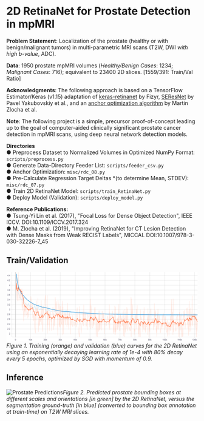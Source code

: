 # 2D RetinaNet for Prostate Detection in mpMRI
 
**Problem Statement**: Localization of the prostate (healthy or with benign/malignant tumors) in multi-parametric MRI scans (T2W, DWI *with high b-value*, ADC).   

**Data**: 1950 prostate mpMRI volumes (*Healthy/Benign Cases*: 1234; *Malignant Cases*: 716); equivalent to 23400 2D slices. [1559/391: Train/Val Ratio] 

**Acknowledgments**: The following approach is based on a TensorFlow Estimator/Keras (v1.15) adaptation of [keras-retinanet](https://github.com/fizyr/keras-retinanet/) by Fizyr, [SEResNet](https://github.com/qubvel/classification_models) by Pavel Yakubovskiy et al., and an [anchor optimization algorithm](https://github.com/martinzlocha/anchor-optimization) by Martin Zlocha et al.

**Note**: The following project is a simple, precursor proof-of-concept leading up to the goal of computer-aided clinically significant prostate cancer detection in mpMRI scans, using deep neural network detection models.

**Directories**  
  ● Preprocess Dataset to Normalized Volumes in Optimized NumPy Format: `scripts/preprocess.py`  
  ● Generate Data-Directory Feeder List: `scripts/feeder_csv.py`  
  ● Anchor Optimization: `misc/rdc_08.py`  
  ● Pre-Calculate Regression Target Deltas *(to determine Mean, STDEV): `misc/rdc_07.py`  
  ● Train 2D RetinaNet Model: `scripts/train_RetinaNet.py`  
  ● Deploy Model (Validation): `scripts/deploy_model.py`  
  

**Reference Publications:**  
  ● Tsung-Yi Lin et al. (2017), "Focal Loss for Dense Object Detection", IEEE ICCV. DOI:10.1109/ICCV.2017.324  
  ● M. Zlocha et al. (2019), "Improving RetinaNet for CT Lesion Detection with Dense Masks from Weak RECIST Labels", MICCAI. DOI:10.1007/978-3-030-32226-7_45                 


## Train/Validation 
  
  
![Train-Val Curves](reports/images/training_curves.png)*Figure 1.  Training (orange) and validation (blue) curves for the 2D RetinaNet using an exponentially decaying learning rate of 1e-4 with 80% decay every 5 epochs, optimized by SGD with momentum of 0.9.*  
  
    
    
## Inference  
  
  
![Prostate Predictions](reports/images/prostate_predictions.png)*Figure 2.  Predicted prostate bounding boxes at different scales and orientations [in green] by the 2D RetinaNet, versus the segmentation ground-truth [in blue] (converted to bounding box annotation at train-time) on T2W MRI slices.* 
